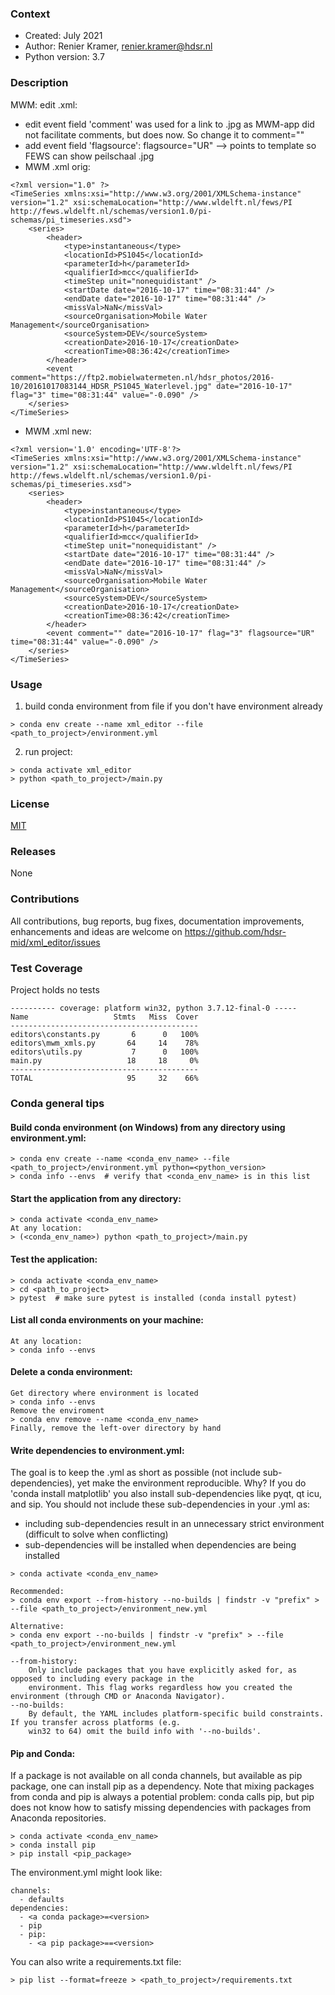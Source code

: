 ### Context
* Created: July 2021
* Author: Renier Kramer, renier.kramer@hdsr.nl
* Python version: 3.7

### Description
MWM: edit .xml:
- edit event field 'comment' was used for a link to .jpg as MWM-app did not facilitate comments, but does now. So change it to comment=""
- add event field 'flagsource': flagsource="UR" --> points to template so FEWS can show peilschaal .jpg
- MWM .xml orig:
```
<?xml version="1.0" ?>
<TimeSeries xmlns:xsi="http://www.w3.org/2001/XMLSchema-instance" version="1.2" xsi:schemaLocation="http://www.wldelft.nl/fews/PI http://fews.wldelft.nl/schemas/version1.0/pi-schemas/pi_timeseries.xsd">
	<series>
		<header>
			<type>instantaneous</type>
			<locationId>PS1045</locationId>
			<parameterId>h</parameterId>
			<qualifierId>mcc</qualifierId>
			<timeStep unit="nonequidistant" />
			<startDate date="2016-10-17" time="08:31:44" />
			<endDate date="2016-10-17" time="08:31:44" />
			<missVal>NaN</missVal>
			<sourceOrganisation>Mobile Water Management</sourceOrganisation>
			<sourceSystem>DEV</sourceSystem>
			<creationDate>2016-10-17</creationDate>
			<creationTime>08:36:42</creationTime>
		</header>
		<event comment="https://ftp2.mobielwatermeten.nl/hdsr_photos/2016-10/20161017083144_HDSR_PS1045_Waterlevel.jpg" date="2016-10-17" flag="3" time="08:31:44" value="-0.090" />
	</series>
</TimeSeries>
```
- MWM .xml new:
```
<?xml version='1.0' encoding='UTF-8'?>
<TimeSeries xmlns:xsi="http://www.w3.org/2001/XMLSchema-instance" version="1.2" xsi:schemaLocation="http://www.wldelft.nl/fews/PI http://fews.wldelft.nl/schemas/version1.0/pi-schemas/pi_timeseries.xsd">
	<series>
		<header>
			<type>instantaneous</type>
			<locationId>PS1045</locationId>
			<parameterId>h</parameterId>
			<qualifierId>mcc</qualifierId>
			<timeStep unit="nonequidistant" />
			<startDate date="2016-10-17" time="08:31:44" />
			<endDate date="2016-10-17" time="08:31:44" />
			<missVal>NaN</missVal>
			<sourceOrganisation>Mobile Water Management</sourceOrganisation>
			<sourceSystem>DEV</sourceSystem>
			<creationDate>2016-10-17</creationDate>
			<creationTime>08:36:42</creationTime>
		</header>
		<event comment="" date="2016-10-17" flag="3" flagsource="UR" time="08:31:44" value="-0.090" />
	</series>
</TimeSeries>
```

### Usage
1. build conda environment from file if you don't have environment already
```
> conda env create --name xml_editor --file <path_to_project>/environment.yml
```
2. run project:
```
> conda activate xml_editor
> python <path_to_project>/main.py
```

### License 
[MIT][mit]

[mit]: https://github.com/hdsr-mid/xml_editor/blob/main/LICENSE.txt

### Releases
None

### Contributions
All contributions, bug reports, bug fixes, documentation improvements, enhancements 
and ideas are welcome on https://github.com/hdsr-mid/xml_editor/issues

### Test Coverage 
Project holds no tests
```
---------- coverage: platform win32, python 3.7.12-final-0 -----
Name                   Stmts   Miss  Cover
------------------------------------------
editors\constants.py       6      0   100%
editors\mwm_xmls.py       64     14    78%
editors\utils.py           7      0   100%
main.py                   18     18     0%
------------------------------------------
TOTAL                     95     32    66%
```

### Conda general tips
#### Build conda environment (on Windows) from any directory using environment.yml:
```
> conda env create --name <conda_env_name> --file <path_to_project>/environment.yml python=<python_version>
> conda info --envs  # verify that <conda_env_name> is in this list 
```
#### Start the application from any directory:
```
> conda activate <conda_env_name>
At any location:
> (<conda_env_name>) python <path_to_project>/main.py
```
#### Test the application:
```
> conda activate <conda_env_name>
> cd <path_to_project>
> pytest  # make sure pytest is installed (conda install pytest)
```
#### List all conda environments on your machine:
```
At any location:
> conda info --envs
```
#### Delete a conda environment:
```
Get directory where environment is located 
> conda info --envs
Remove the enviroment
> conda env remove --name <conda_env_name>
Finally, remove the left-over directory by hand
```
#### Write dependencies to environment.yml:
The goal is to keep the .yml as short as possible (not include sub-dependencies), yet make the environment 
reproducible. Why? If you do 'conda install matplotlib' you also install sub-dependencies like pyqt, qt 
icu, and sip. You should not include these sub-dependencies in your .yml as:
- including sub-dependencies result in an unnecessary strict environment (difficult to solve when conflicting)
- sub-dependencies will be installed when dependencies are being installed
```
> conda activate <conda_env_name>

Recommended:
> conda env export --from-history --no-builds | findstr -v "prefix" > --file <path_to_project>/environment_new.yml   

Alternative:
> conda env export --no-builds | findstr -v "prefix" > --file <path_to_project>/environment_new.yml 

--from-history: 
    Only include packages that you have explicitly asked for, as opposed to including every package in the 
    environment. This flag works regardless how you created the environment (through CMD or Anaconda Navigator).
--no-builds:
    By default, the YAML includes platform-specific build constraints. If you transfer across platforms (e.g. 
    win32 to 64) omit the build info with '--no-builds'.
```
#### Pip and Conda:
If a package is not available on all conda channels, but available as pip package, one can install pip as a dependency.
Note that mixing packages from conda and pip is always a potential problem: conda calls pip, but pip does not know 
how to satisfy missing dependencies with packages from Anaconda repositories. 
```
> conda activate <conda_env_name>
> conda install pip
> pip install <pip_package>
```
The environment.yml might look like:
```
channels:
  - defaults
dependencies:
  - <a conda package>=<version>
  - pip
  - pip:
    - <a pip package>==<version>
```
You can also write a requirements.txt file:
```
> pip list --format=freeze > <path_to_project>/requirements.txt
```
